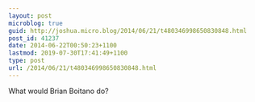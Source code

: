 ```yaml
---
layout: post
microblog: true
guid: http://joshua.micro.blog/2014/06/21/t480346998650830848.html
post_id: 41237
date: 2014-06-22T00:50:23+1100
lastmod: 2019-07-30T17:41:49+1100
type: post
url: /2014/06/21/t480346998650830848.html
---
```

What would Brian Boitano do?
